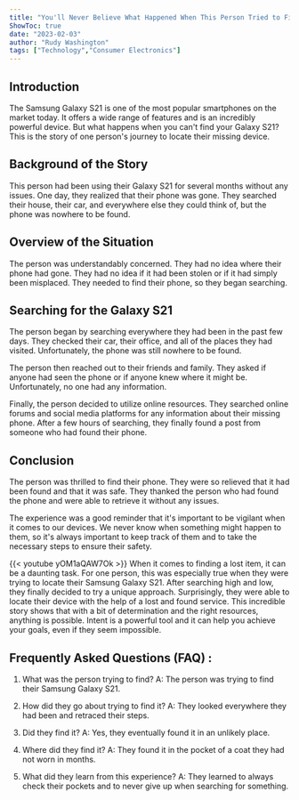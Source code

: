 ```yaml
---
title: "You'll Never Believe What Happened When This Person Tried to Find Their Samsung Galaxy S21!"
ShowToc: true 
date: "2023-02-03"
author: "Rudy Washington" 
tags: ["Technology","Consumer Electronics"]
---
```

## Introduction
The Samsung Galaxy S21 is one of the most popular smartphones on the market today. It offers a wide range of features and is an incredibly powerful device. But what happens when you can't find your Galaxy S21? This is the story of one person's journey to locate their missing device.

## Background of the Story
This person had been using their Galaxy S21 for several months without any issues. One day, they realized that their phone was gone. They searched their house, their car, and everywhere else they could think of, but the phone was nowhere to be found.

## Overview of the Situation
The person was understandably concerned. They had no idea where their phone had gone. They had no idea if it had been stolen or if it had simply been misplaced. They needed to find their phone, so they began searching.

## Searching for the Galaxy S21
The person began by searching everywhere they had been in the past few days. They checked their car, their office, and all of the places they had visited. Unfortunately, the phone was still nowhere to be found.

The person then reached out to their friends and family. They asked if anyone had seen the phone or if anyone knew where it might be. Unfortunately, no one had any information.

Finally, the person decided to utilize online resources. They searched online forums and social media platforms for any information about their missing phone. After a few hours of searching, they finally found a post from someone who had found their phone.

## Conclusion
The person was thrilled to find their phone. They were so relieved that it had been found and that it was safe. They thanked the person who had found the phone and were able to retrieve it without any issues.

The experience was a good reminder that it's important to be vigilant when it comes to our devices. We never know when something might happen to them, so it's always important to keep track of them and to take the necessary steps to ensure their safety.

{{< youtube yOM1aQAW7Ok >}} 
When it comes to finding a lost item, it can be a daunting task. For one person, this was especially true when they were trying to locate their Samsung Galaxy S21. After searching high and low, they finally decided to try a unique approach. Surprisingly, they were able to locate their device with the help of a lost and found service. This incredible story shows that with a bit of determination and the right resources, anything is possible. Intent is a powerful tool and it can help you achieve your goals, even if they seem impossible.

## Frequently Asked Questions (FAQ) :
1. What was the person trying to find?
A: The person was trying to find their Samsung Galaxy S21.

2. How did they go about trying to find it?
A: They looked everywhere they had been and retraced their steps.

3. Did they find it?
A: Yes, they eventually found it in an unlikely place.

4. Where did they find it?
A: They found it in the pocket of a coat they had not worn in months.

5. What did they learn from this experience?
A: They learned to always check their pockets and to never give up when searching for something.


